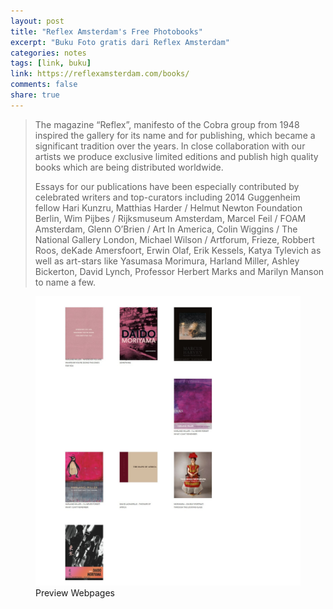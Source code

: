 ```yaml
---
layout: post
title: "Reflex Amsterdam's Free Photobooks"
excerpt: "Buku Foto gratis dari Reflex Amsterdam"
categories: notes
tags: [link, buku]
link: https://reflexamsterdam.com/books/
comments: false
share: true
---
```


> The magazine “Reflex”, manifesto of the Cobra group from 1948 inspired the gallery for its name and for publishing, which became a significant tradition over the years. In close collaboration with our artists we produce exclusive limited editions and publish high quality books which are being distributed worldwide.
> 
> Essays for our publications have been especially contributed by celebrated writers and top-curators including 2014 Guggenheim fellow Hari Kunzru, Matthias Harder / Helmut Newton Foundation Berlin, Wim Pijbes / Rijksmuseum Amsterdam, Marcel Feil / FOAM Amsterdam, Glenn O’Brien / Art In America, Colin Wiggins / The National Gallery London, Michael Wilson / Artforum, Frieze, Robbert Roos, deKade Amersfoort, Erwin Olaf, Erik Kessels, Katya Tylevich as well as art-stars like Yasumasa Morimura, Harland Miller, Ashley Bickerton, David Lynch, Professor Herbert Marks and Marilyn Manson to name a few.

<figure>
  <img src="/images/reflexamsterdambooks.jpg" alt="image">
  <figcaption>Preview Webpages</figcaption>
</figure>
